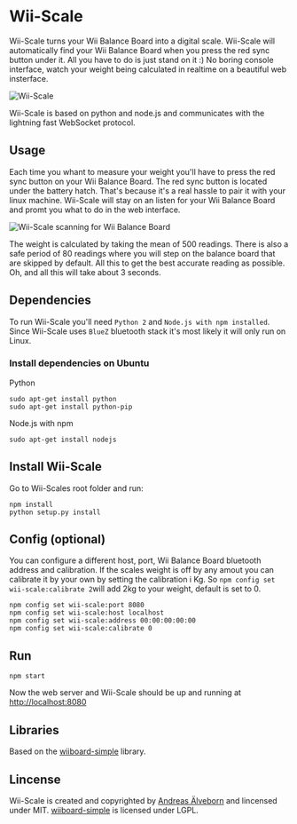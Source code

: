 # Wii-Scale

Wii-Scale turns your Wii Balance Board into a digital scale. Wii-Scale will automatically find your Wii Balance Board when you press the red sync button under it. All you have to do is just stand on it :) No boring console interface, watch your weight being calculated in realtime on a beautiful web insterface.

![Wii-Scale](https://github.com/aelveborn/Wii-Scale/blob/gh-pages/images/wiiscale_measuring.png?raw=true) 

Wii-Scale is based on python and node.js and communicates with the lightning fast WebSocket protocol.

## Usage

Each time you whant to measure your weight you'll have to press the red sync button on your Wii Balance Board. The red sync button is located under the battery hatch. That's because it's a real hassle to pair it with your linux machine. Wii-Scale will stay on an listen for your Wii Balance Board and promt you what to do in the web interface.

![Wii-Scale scanning for Wii Balance Board](https://github.com/aelveborn/Wii-Scale/blob/gh-pages/images/wiiscale_search.png?raw=true) 

The weight is calculated by taking the mean of 500 readings. There is also a safe period of 80 readings where you will step on the balance board that are skipped by default. All this to get the best accurate reading as possible. Oh, and all this will take about 3 seconds.

## Dependencies

To run Wii-Scale you'll need `Python 2` and `Node.js with npm installed`. Since Wii-Scale uses `BlueZ` bluetooth stack it's most likely it will only run on Linux.


### Install dependencies on Ubuntu

Python

	sudo apt-get install python
	sudo apt-get install python-pip

Node.js with npm

	sudo apt-get install nodejs


## Install Wii-Scale

Go to Wii-Scales root folder and run:

	npm install
	python setup.py install


## Config (optional)

You can configure a different host, port, Wii Balance Board bluetooth address and calibration. If the scales weight is off by any amout you can calibrate it by your own by setting the calibration i Kg. So `npm config set wii-scale:calibrate 2`will add 2kg to your weight, default is set to 0.

	npm config set wii-scale:port 8080
	npm config set wii-scale:host localhost
	npm config set wii-scale:address 00:00:00:00:00
	npm config set wii-scale:calibrate 0

## Run


	npm start

Now the web server and Wii-Scale should be up and running at [http://localhost:8080](http://localhost:8080)

## Libraries

Based on the [wiiboard-simple](https://code.google.com/p/wiiboard-simple/) library.


## Lincense

Wii-Scale is created and copyrighted by [Andreas Älveborn](http://aelveborn.com) and lincensed under MIT. [wiiboard-simple](https://code.google.com/p/wiiboard-simple/) is licensed under LGPL.